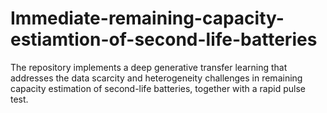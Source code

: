 # Immediate-remaining-capacity-estiamtion-of-second-life-batteries
The repository implements a deep generative transfer learning that addresses the data scarcity and heterogeneity challenges in remaining capacity estimation of second-life batteries, together with a rapid pulse test.
